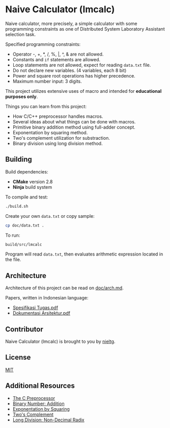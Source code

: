 # Naive Calculator (lmcalc)

Naive calculator, more precisely, a simple calculator with some programming constraints as one of Distributed System Laboratory Assistant selection task.

Specified programming constraints:

- Operator -, +, *, /, %, |, ^, & are not allowed.
- Constants and `if` statements are allowed.
- Loop statements are not allowed, expect for reading `data.txt` file.
- Do not declare new variables. (4 variables, each 8 bit)
- Power and square root operations has higher precedence.
- Maximum number input: 3 digits.

This project utilizes extensive uses of macro and intended for **educational purposes only**.

Things you can learn from this project:

- How C/C++ preprocessor handles macros.
- Several ideas about what things can be done with macros.
- Primitive binary addition method using full-adder concept.
- Exponentation by squaring method.
- Two's complement utilization for substraction.
- Binary division using long division method.

## Building

Build dependencies:

- **CMake** version 2.8
- **Ninja** build system

To compile and test:

```sh
./build.sh
```

Create your own `data.txt` or copy sample:

```sh
cp doc/data.txt .
```

To run:

```sh
build/src/lmcalc
```

Program will read `data.txt`, then evaluates arithmetic expression located in the file.

## Architecture

Architecture of this project can be read on [doc/arch.md](doc/arch.md).

Papers, written in Indonesian language:

- [Spesifikasi Tugas.pdf](doc/paper/Spesifikasi%20Tugas.pdf)
- [Dokumentasi Arsitektur.pdf](doc/paper/Dokumentasi%20Arsitektur.pdf)

## Contributor

Naive Calculator (lmcalc) is brought to you by [nieltg](https://github.com/nieltg).

## License

[MIT](LICENSE)

## Additional Resources

- [The C Preprocessor](https://gcc.gnu.org/onlinedocs/cpp/)
- [Binary Number: Addition](https://en.wikipedia.org/wiki/Binary_number#Addition)
- [Exponentation by Squaring](https://en.wikipedia.org/wiki/Exponentiation_by_squaring)
- [Two's Complement](https://en.wikipedia.org/wiki/Two%27s_complement)
- [Long Division: Non-Decimal Radix](https://en.wikipedia.org/wiki/Long_division#Non-decimal_radix)
